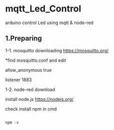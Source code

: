 # mqtt_Led_Control
arduino control Led using mqtt &amp; node-red

<h2>1.Preparing</h2>

1-1. mosquitto downloading
<https://mosquitto.org/>

*find mosquitto.conf and edit

allow_anonymous true

listener 1883

1-2. node-red download

install node.js
<https://nodejs.org/>

check install npm in cmd

<pre><code>
npm -v
</code></pre>






